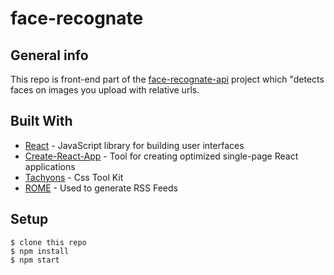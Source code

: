 # face-recognate

## General info
This repo is front-end part of the [face-recognate-api](https://github.com/mahmutsen/face-recognate-api) project which "detects faces on images you upload with relative urls.
	
## Built With

* [React](https://reactjs.org/) - JavaScript library for building user interfaces
* [Create-React-App](https://create-react-app.dev/) - Tool for creating optimized single-page React applications
* [Tachyons](https://tachyons.io/) - Css Tool Kit
* [ROME](https://rometools.github.io/rome/) - Used to generate RSS Feeds
	
## Setup
```
$ clone this repo
$ npm install
$ npm start
